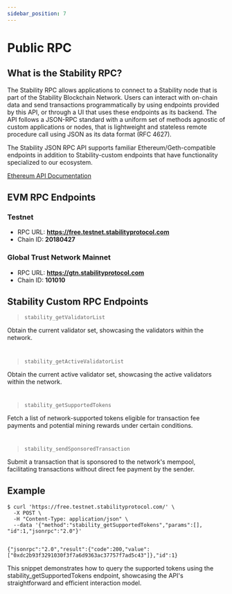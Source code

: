```yaml
---
sidebar_position: 7
---
```


# Public RPC

## What is the Stability RPC?

The Stability RPC allows applications to connect to a Stability node that is part of the Stability Blockchain Network. Users can interact with on-chain data and send transactions programmatically by using endpoints provided by this API, or through a UI that uses these endpoints as its backend. The API follows a JSON-RPC standard with a uniform set of methods agnostic of custom applications or nodes, that is lightweight and stateless remote procedure call using JSON as its data format (RFC 4627).

The Stability JSON RPC API supports familiar Ethereum/Geth-compatible endpoints in addition to Stability-custom endpoints that have functionality specialized to our ecosystem.

[Ethereum API Documentation](https://ethereum.github.io/execution-apis/api-documentation/)

## EVM RPC Endpoints

### Testnet

- RPC URL: **https://free.testnet.stabilityprotocol.com**
- Chain ID: **20180427**


### Global Trust Network Mainnet

- RPC URL: **https://gtn.stabilityprotocol.com**
- Chain ID: **101010**

## Stability Custom RPC Endpoints

> `stability_getValidatorList`

Obtain the current validator set, showcasing the validators within the network.

#

> `stability_getActiveValidatorList`

Obtain the current active validator set, showcasing the active validators within the network.

#

> `stability_getSupportedTokens`

Fetch a list of network-supported tokens eligible for transaction fee payments and potential mining rewards under certain conditions.

#

> `stability_sendSponsoredTransaction`

Submit a transaction that is sponsored to the network's mempool, facilitating transactions without direct fee payment by the sender.

## Example

```shell
$ curl 'https://free.testnet.stabilityprotocol.com/' \
  -X POST \
  -H "Content-Type: application/json" \
  --data '{"method":"stability_getSupportedTokens","params":[], "id":1,"jsonrpc":"2.0"}'


{"jsonrpc":"2.0","result":{"code":200,"value":["0xdc2b93f3291030f3f7a6d9363ac37757f7ad5c43"]},"id":1}
```

This snippet demonstrates how to query the supported tokens using the stability_getSupportedTokens endpoint, showcasing the API's straightforward and efficient interaction model.

